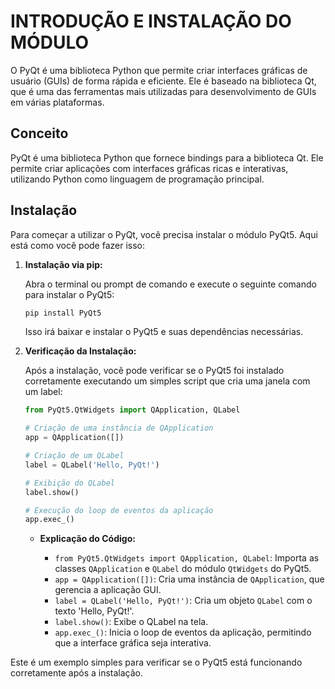 # INTRODUÇÃO E INSTALAÇÃO DO MÓDULO
O PyQt é uma biblioteca Python que permite criar interfaces gráficas de usuário (GUIs) de forma rápida e eficiente. Ele é baseado na biblioteca Qt, que é uma das ferramentas mais utilizadas para desenvolvimento de GUIs em várias plataformas.

## Conceito
PyQt é uma biblioteca Python que fornece bindings para a biblioteca Qt. Ele permite criar aplicações com interfaces gráficas ricas e interativas, utilizando Python como linguagem de programação principal.

## Instalação
Para começar a utilizar o PyQt, você precisa instalar o módulo PyQt5. Aqui está como você pode fazer isso:

1. **Instalação via pip:**
   
   Abra o terminal ou prompt de comando e execute o seguinte comando para instalar o PyQt5:

   ```bash
   pip install PyQt5
   ```

   Isso irá baixar e instalar o PyQt5 e suas dependências necessárias.

2. **Verificação da Instalação:**

   Após a instalação, você pode verificar se o PyQt5 foi instalado corretamente executando um simples script que cria uma janela com um label:

   ```python
   from PyQt5.QtWidgets import QApplication, QLabel

   # Criação de uma instância de QApplication
   app = QApplication([])

   # Criação de um QLabel
   label = QLabel('Hello, PyQt!')

   # Exibição do QLabel
   label.show()

   # Execução do loop de eventos da aplicação
   app.exec_()
   ```

   - **Explicação do Código:**

     - `from PyQt5.QtWidgets import QApplication, QLabel`: Importa as classes `QApplication` e `QLabel` do módulo `QtWidgets` do PyQt5.
     - `app = QApplication([])`: Cria uma instância de `QApplication`, que gerencia a aplicação GUI.
     - `label = QLabel('Hello, PyQt!')`: Cria um objeto `QLabel` com o texto 'Hello, PyQt!'.
     - `label.show()`: Exibe o QLabel na tela.
     - `app.exec_()`: Inicia o loop de eventos da aplicação, permitindo que a interface gráfica seja interativa.

Este é um exemplo simples para verificar se o PyQt5 está funcionando corretamente após a instalação.

